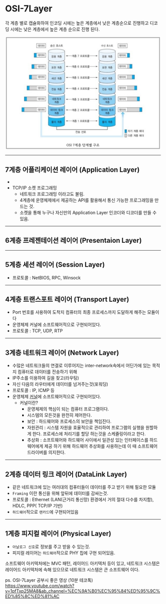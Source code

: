 # OSI-7Layer

각 계층 별로 캡슐화하여 인코딩 시에는 높은 계층에서 낮은 계층순으로 진행하고
디코딩 시에는 낮은 계층에서 높은 계층 순으로 진행 된다.  

[![osi](OSI7계층구조.png)](https://onecoin-life.com/19)

---


## 7계층 어플리케이션 레이어 (Application Layer)
* 
* TCP/IP 소켓 프로그래밍
	- 네트워크 프로그래밍 이라고도 불림.
	- 4계층에 운영체제에서 제공하는 API를 활용해서 통신 가능한 프로그래밍을 만드는 것.
	- 소켓을 통해 누구나 자신만의 Application Layer 인코더와 디코더를 만들 수 있음.

  
---

## 6계층 프레젠테이션 레이어 (Presentaion Layer)




---

## 5계층 세션 레이어 (Session Layer)

* 프로토콜 : NetBIOS, RPC, Winsock


---

## 4계층 트랜스포트 레이어 (Transport Layer)

* Port 번호를 사용하여 도착지 컴퓨터의 최종 프로세스까지 도달하게 해주는 모듈이다
* 운영체제 커널에 소프트웨어적으로 구현되어있다.
* 프로토콜 : TCP, UDP, RTP 
  
---

## 3계층 네트워크 레이어 (Network Layer)

* 수많은 네트워크들의 연결로 이루어지는 inter-network속에서 어딘가에 있는 목적지 컴퓨터로 데이터를 전송하기 위해
* IP주소를 이용하여 길을 찾고(라우팅)
* 자신 다음의 라우터에게 데이터를 넘겨주는것(포워딩)
* 프로토콜 : IP, ICMP 등
* 운영체제 <u>커널</u>에 소프트웨어적으로 구현되어있다.
	+ 커널이란?
		- 운영체제의 핵심이 되는 컴퓨터 프로그램이다.
		- 시스템의 모든것을 완전히 제어한다.
		- 보안 : 하드웨어와 프로세스의 보안을 책임진다.
		- 자원관리 : 시스템 자원을 효율적으로 관리하여 프로그램의 실행을 원할하게 한다. 프로세스에 처리기를 할당 하는것을 스케쥴링이라고 한다.
		- 추상화 : 소프트웨어와 하드웨어 사이에서 일관성 있는 인터페이스를 하드웨어에게 제공 하기 위해 하드웨어 추상화를 사용하는데 이 때 소프트웨어 드라이버를 의지한다.

---

## 2계층 데이터 링크 레이어 (DataLink Layer)

* 같은 네트워크에 있는 여러대의 컴퓨터들이 데이터를 주고 받기 위해 필요한 모듈
* `Framing` 이란 통신을 위해 앞뒤에 데이터를 감싸는것.
* 프로토콜 : Ethernet (LAN(근거리 통신망) 환경에서 거의 절대 다수를 차지함), HDLC, PPP( TCP/IP 기반)
* `하드웨어`적으로 `랜카드`에 구현되어있음

---

## 1계층 피지컬 레이어 (Physical Layer)

* `아날로그 신호`로 정보를 주고 받을 수 있는것.
* 피지컬 레이어는 `하드웨어`적으로 PHY 칩에 구현 되어있음.



소프트웨어 아키텍처에는 MVC 패턴, 레이어드 아키텍처 등이 있고,
네트워크 시스템은 레이어드 아키텍처에 속해 있으므로
네트워크 시스템은 큰 소프트웨어 이다.

  
ps. OSI-7Layer 공부시 좋은 영상 (10분 테코톡)
https://www.youtube.com/watch?v=1pfTxp25MA8&ab_channel=%EC%9A%B0%EC%95%84%ED%95%9C%ED%85%8C%ED%81%AC








